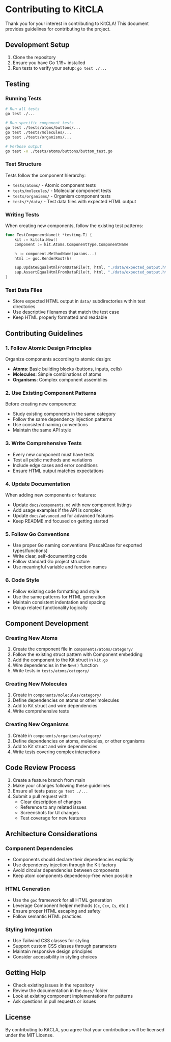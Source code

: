 # Contributing to KitCLA

Thank you for your interest in contributing to KitCLA! This document provides guidelines for contributing to the project.

## Development Setup

1. Clone the repository
2. Ensure you have Go 1.19+ installed
3. Run tests to verify your setup: `go test ./...`

## Testing

### Running Tests

```bash
# Run all tests
go test ./...

# Run specific component tests
go test ./tests/atoms/buttons/...
go test ./tests/molecules/...
go test ./tests/organisms/...

# Verbose output
go test -v ./tests/atoms/buttons/button_test.go
```

### Test Structure

Tests follow the component hierarchy:
- `tests/atoms/` - Atomic component tests
- `tests/molecules/` - Molecular component tests
- `tests/organisms/` - Organism component tests
- `tests/*/data/` - Test data files with expected HTML output

### Writing Tests

When creating new components, follow the existing test patterns:

```go
func TestComponentName(t *testing.T) {
    kit := kitcla.New()
    component := kit.Atoms.ComponentType.ComponentName

    h := component.MethodName(params...)
    html := goc.RenderRoot(h)

    sup.UpdateEqualHtmlFromDataFile(t, html, "./data/expected_output.html")
    sup.AssertEqualHtmlFromDataFile(t, html, "./data/expected_output.html")
}
```

### Test Data Files

- Store expected HTML output in `data/` subdirectories within test directories
- Use descriptive filenames that match the test case
- Keep HTML properly formatted and readable

## Contributing Guidelines

### 1. Follow Atomic Design Principles

Organize components according to atomic design:
- **Atoms**: Basic building blocks (buttons, inputs, cells)
- **Molecules**: Simple combinations of atoms
- **Organisms**: Complex component assemblies

### 2. Use Existing Component Patterns

Before creating new components:
- Study existing components in the same category
- Follow the same dependency injection patterns
- Use consistent naming conventions
- Maintain the same API style

### 3. Write Comprehensive Tests

- Every new component must have tests
- Test all public methods and variations
- Include edge cases and error conditions
- Ensure HTML output matches expectations

### 4. Update Documentation

When adding new components or features:
- Update `docs/components.md` with new component listings
- Add usage examples if the API is complex
- Update `docs/advanced.md` for advanced features
- Keep README.md focused on getting started

### 5. Follow Go Conventions

- Use proper Go naming conventions (PascalCase for exported types/functions)
- Write clear, self-documenting code
- Follow standard Go project structure
- Use meaningful variable and function names

### 6. Code Style

- Follow existing code formatting and style
- Use the same patterns for HTML generation
- Maintain consistent indentation and spacing
- Group related functionality logically

## Component Development

### Creating New Atoms

1. Create the component file in `components/atoms/category/`
2. Follow the existing struct pattern with Component embedding
3. Add the component to the Kit struct in `kit.go`
4. Wire dependencies in the `New()` function
5. Write tests in `tests/atoms/category/`

### Creating New Molecules

1. Create in `components/molecules/category/`
2. Define dependencies on atoms or other molecules
3. Add to Kit struct and wire dependencies
4. Write comprehensive tests

### Creating New Organisms

1. Create in `components/organisms/category/`
2. Define dependencies on atoms, molecules, or other organisms
3. Add to Kit struct and wire dependencies
4. Write tests covering complex interactions

## Code Review Process

1. Create a feature branch from main
2. Make your changes following these guidelines
3. Ensure all tests pass: `go test ./...`
4. Submit a pull request with:
   - Clear description of changes
   - Reference to any related issues
   - Screenshots for UI changes
   - Test coverage for new features

## Architecture Considerations

### Component Dependencies

- Components should declare their dependencies explicitly
- Use dependency injection through the Kit factory
- Avoid circular dependencies between components
- Keep atom components dependency-free when possible

### HTML Generation

- Use the `goc` framework for all HTML generation
- Leverage Component helper methods (`Cc`, `Ccv`, `Cs`, etc.)
- Ensure proper HTML escaping and safety
- Follow semantic HTML practices

### Styling Integration

- Use Tailwind CSS classes for styling
- Support custom CSS classes through parameters
- Maintain responsive design principles
- Consider accessibility in styling choices

## Getting Help

- Check existing issues in the repository
- Review the documentation in the `docs/` folder
- Look at existing component implementations for patterns
- Ask questions in pull requests or issues

## License

By contributing to KitCLA, you agree that your contributions will be licensed under the MIT License.